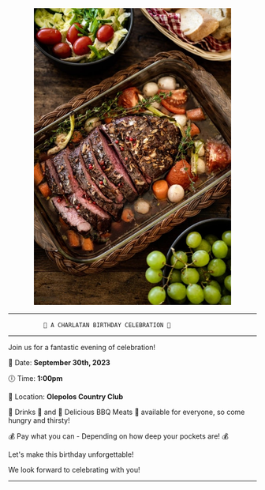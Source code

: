<div align="center">
  <img src="https://github.com/dimingo/images/blob/main/istockphoto-1460241982-1024x1024-4A5YS_-VM-transformed.jpeg" width="400" />
</div>

--------------------------------------------------------
              🎉 A CHARLATAN BIRTHDAY CELEBRATION 🎉
--------------------------------------------------------

Join us for a fantastic evening of celebration!

📅 Date: __September 30th, 2023__

🕕 Time:  __1:00pm__

📍 Location: __Olepolos Country Club__

🥂 Drinks 🍹 and 🍖 Delicious BBQ Meats 🍖
available for everyone, so come hungry and thirsty!

💰 Pay what you can - Depending on how deep your pockets are! 💰

Let's make this birthday unforgettable!

We look forward to celebrating with you!

--------------------------------------------------------
